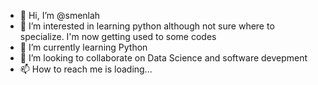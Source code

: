 - 👋 Hi, I’m @smenlah
- 👀 I’m interested in learning python although not sure where to specialize. I'm now getting used to some codes
- 🌱 I’m currently learning Python
- 💞️ I’m looking to collaborate on Data Science and software devepment
- 📫 How to reach me is loading...

<!---
smenlah/smenlah is a ✨ special ✨ repository because its `README.md` (this file) appears on your GitHub profile.
You can click the Preview link to take a look at your changes.
--->

